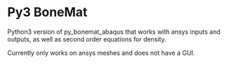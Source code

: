 # Py3 BoneMat
Python3 version of py_bonemat_abaqus that works with ansys inputs and outputs, as well as second order equations for density.

Currently only works on ansys meshes and does not have a GUI.
